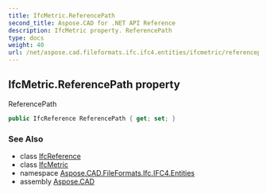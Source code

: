 ```yaml
---
title: IfcMetric.ReferencePath
second_title: Aspose.CAD for .NET API Reference
description: IfcMetric property. ReferencePath
type: docs
weight: 40
url: /net/aspose.cad.fileformats.ifc.ifc4.entities/ifcmetric/referencepath/
---
```

## IfcMetric.ReferencePath property

ReferencePath

```csharp
public IfcReference ReferencePath { get; set; }
```

### See Also

* class [IfcReference](../../ifcreference/)
* class [IfcMetric](../)
* namespace [Aspose.CAD.FileFormats.Ifc.IFC4.Entities](../../ifcmetric/)
* assembly [Aspose.CAD](../../../)


